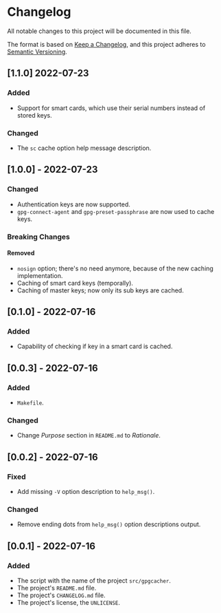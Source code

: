 # Changelog
All notable changes to this project will be documented in this file.

The format is based on [Keep a Changelog](https://keepachangelog.com/en/1.0.0/),
and this project adheres to [Semantic Versioning](https://semver.org/spec/v2.0.0.html).

## [1.1.0] 2022-07-23
### Added
- Support for smart cards, which use their serial numbers instead of stored
  keys.
### Changed
- The `sc` cache option help message description.

## [1.0.0] - 2022-07-23
### Changed
- Authentication keys are now supported.
- `gpg-connect-agent` and `gpg-preset-passphrase` are now used to cache
  keys.
### Breaking Changes
#### Removed
- `nosign` option; there's no need anymore, because of the new caching
  implementation.
- Caching of smart card keys (temporally).
- Caching of master keys; now only its sub keys are cached.

## [0.1.0] - 2022-07-16
### Added
- Capability of checking if key in a smart card is cached.

## [0.0.3] - 2022-07-16
### Added
- `Makefile`.
### Changed
- Change *Purpose* section in `README.md` to *Rationale*.

## [0.0.2] - 2022-07-16
### Fixed
- Add missing `-V` option description to `help_msg()`.
### Changed
- Remove ending dots from `help_msg()` option descriptions output.

## [0.0.1] - 2022-07-16
### Added
- The script with the name of the project `src/gpgcacher`.
- The project's `README.md` file.
- The project's `CHANGELOG.md` file.
- The project's license, the `UNLICENSE`.
